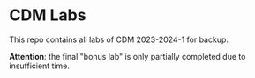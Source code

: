 # CDM Labs

This repo contains all labs of CDM 2023-2024-1 for backup.

**Attention**: the final "bonus lab" is only partially completed due to insufficient time.
